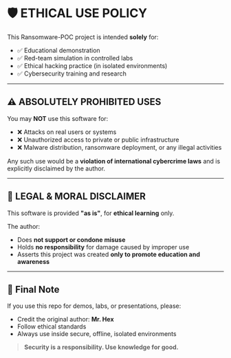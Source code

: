 # 🛡️ ETHICAL USE POLICY

This Ransomware-POC project is intended **solely** for:

- ✅ Educational demonstration
- ✅ Red-team simulation in controlled labs
- ✅ Ethical hacking practice (in isolated environments)
- ✅ Cybersecurity training and research

---

## ⚠️ ABSOLUTELY PROHIBITED USES

You may **NOT** use this software for:

- ❌ Attacks on real users or systems
- ❌ Unauthorized access to private or public infrastructure
- ❌ Malware distribution, ransomware deployment, or any illegal activities

Any such use would be a **violation of international cybercrime laws** and is explicitly disclaimed by the author.

---

## 🧾 LEGAL & MORAL DISCLAIMER

This software is provided **"as is"**, for **ethical learning** only.

The author:

- Does **not support or condone misuse**
- Holds **no responsibility** for damage caused by improper use
- Asserts this project was created **only to promote education and awareness**

---

## 🙏 Final Note

If you use this repo for demos, labs, or presentations, please:

- Credit the original author: **Mr. Hex**
- Follow ethical standards
- Always use inside secure, offline, isolated environments

> **Security is a responsibility. Use knowledge for good.**
